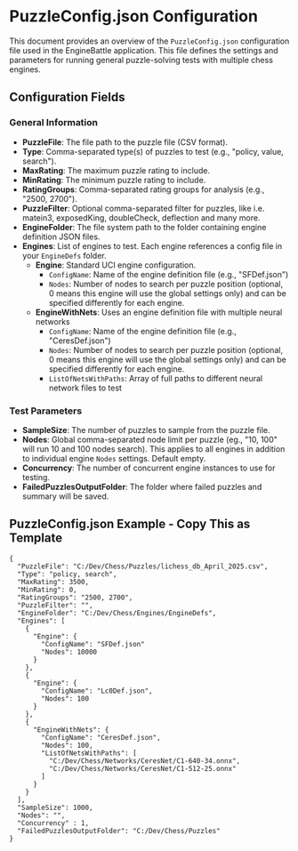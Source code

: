 # PuzzleConfig.json Configuration

This document provides an overview of the `PuzzleConfig.json` configuration file used in the EngineBattle application. This file defines the settings and parameters for running general puzzle-solving tests with multiple chess engines.

## Configuration Fields

### General Information

- **PuzzleFile**: The file path to the puzzle file (CSV format).
- **Type**: Comma-separated type(s) of puzzles to test (e.g., "policy, value, search").
- **MaxRating**: The maximum puzzle rating to include.
- **MinRating**: The minimum puzzle rating to include.
- **RatingGroups**: Comma-separated rating groups for analysis (e.g., "2500, 2700").
- **PuzzleFilter**: Optional comma-separated filter for puzzles, like i.e. matein3, exposedKing, doubleCheck, deflection and many more.
- **EngineFolder**: The file system path to the folder containing engine definition JSON files.
- **Engines**: List of engines to test. Each engine references a config file in your `EngineDefs` folder.
  - **Engine**: Standard UCI engine configuration.
    - `ConfigName`: Name of the engine definition file (e.g., "SFDef.json")
    - `Nodes`: Number of nodes to search per puzzle position (optional, 0 means this engine will use the global settings only) and can be specified differently for each engine.
  - **EngineWithNets**: Uses an engine definition file with multiple neural networks
    - `ConfigName`: Name of the engine definition file (e.g., "CeresDef.json")
    - `Nodes`: Number of nodes to search per puzzle position (optional, 0 means this engine will use the global settings only) and can be specified differently for each engine.
    - `ListOfNetsWithPaths`: Array of full paths to different neural network files to test

### Test Parameters

- **SampleSize**: The number of puzzles to sample from the puzzle file.
- **Nodes**: Global comma-separated node limit per puzzle (eg., "10, 100" will run 10 and 100 nodes search). This applies to all engines in addition to individual engine `Nodes` settings. Default empty.
- **Concurrency**: The number of concurrent engine instances to use for testing.
- **FailedPuzzlesOutputFolder**: The folder where failed puzzles and summary will be saved.

## PuzzleConfig.json Example - Copy This as Template

```
{
  "PuzzleFile": "C:/Dev/Chess/Puzzles/lichess_db_April_2025.csv",
  "Type": "policy, search",
  "MaxRating": 3500,
  "MinRating": 0,
  "RatingGroups": "2500, 2700",
  "PuzzleFilter": "",
  "EngineFolder": "C:/Dev/Chess/Engines/EngineDefs",
  "Engines": [
    {
      "Engine": {
        "ConfigName": "SFDef.json"
        "Nodes": 10000
      }
    },
    {
      "Engine": {
        "ConfigName": "Lc0Def.json",
        "Nodes": 100
      }
    },
    {
      "EngineWithNets": {
        "ConfigName": "CeresDef.json",
        "Nodes": 100,
        "ListOfNetsWithPaths": [
          "C:/Dev/Chess/Networks/CeresNet/C1-640-34.onnx",
          "C:/Dev/Chess/Networks/CeresNet/C1-512-25.onnx"
        ]
      }
    }
  ],
  "SampleSize": 1000,
  "Nodes": "",
  "Concurrency" : 1,
  "FailedPuzzlesOutputFolder": "C:/Dev/Chess/Puzzles"
}
```

